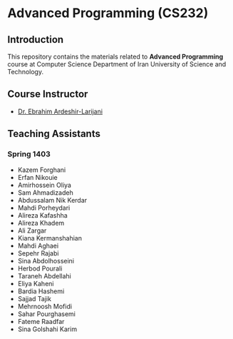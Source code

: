 # Advanced Programming (CS232)

## Introduction

This repository contains the materials related to **Advanced Programming** course at Computer Science Department of Iran University of Science and Technology.

## Course Instructor

- [Dr. Ebrahim Ardeshir-Larijani](https://scholar.google.com/citations?user=KqRdmfwAAAAJ)

## Teaching Assistants

### Spring 1403

- Kazem Forghani
- Erfan Nikouie
- Amirhossein Oliya
- Sam Ahmadizadeh
- Abdussalam Nik Kerdar
- Mahdi Porheydari
- Alireza Kafashha
- Alireza Khadem
- Ali Zargar
- Kiana Kermanshahian
- Mahdi Aghaei
- Sepehr Rajabi
- Sina Abdolhosseini
- Herbod Pourali
- Taraneh Abdellahi
- Eliya Kaheni
- Bardia Hashemi
- Sajjad Tajik
- Mehrnoosh Mofidi
- Sahar Pourghasemi
- Fateme Raadfar
- Sina Golshahi Karim